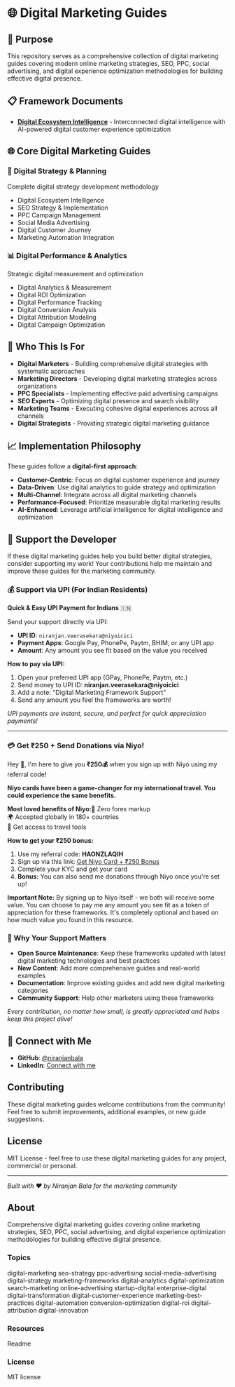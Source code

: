 # 🌐 Digital Marketing Guides

## 🎯 Purpose

This repository serves as a comprehensive collection of digital marketing guides covering modern online marketing strategies, SEO, PPC, social advertising, and digital experience optimization methodologies for building effective digital presence.

## 📋 Framework Documents

* **[Digital Ecosystem Intelligence](./digital-ecosystem-intelligence.md)** - Interconnected digital intelligence with AI-powered digital customer experience optimization

## 🌐 Core Digital Marketing Guides

### 🎨 **Digital Strategy & Planning**
Complete digital strategy development methodology
* Digital Ecosystem Intelligence
* SEO Strategy & Implementation
* PPC Campaign Management
* Social Media Advertising
* Digital Customer Journey
* Marketing Automation Integration

### 📊 **Digital Performance & Analytics**
Strategic digital measurement and optimization
* Digital Analytics & Measurement
* Digital ROI Optimization
* Digital Performance Tracking
* Digital Conversion Analysis
* Digital Attribution Modeling
* Digital Campaign Optimization

## 🎯 Who This Is For

* **Digital Marketers** - Building comprehensive digital strategies with systematic approaches
* **Marketing Directors** - Developing digital marketing strategies across organizations
* **PPC Specialists** - Implementing effective paid advertising campaigns
* **SEO Experts** - Optimizing digital presence and search visibility
* **Marketing Teams** - Executing cohesive digital experiences across all channels
* **Digital Strategists** - Providing strategic digital marketing guidance

## 📈 Implementation Philosophy

These guides follow a **digital-first approach**:
- **Customer-Centric**: Focus on digital customer experience and journey
- **Data-Driven**: Use digital analytics to guide strategy and optimization
- **Multi-Channel**: Integrate across all digital marketing channels
- **Performance-Focused**: Prioritize measurable digital marketing results
- **AI-Enhanced**: Leverage artificial intelligence for digital intelligence and optimization

## 💝 Support the Developer

If these digital marketing guides help you build better digital strategies, consider supporting my work! Your contributions help me maintain and improve these guides for the marketing community.

### 💰 Support via UPI (For Indian Residents)

**Quick & Easy UPI Payment for Indians** 🇮🇳

Send your support directly via UPI:

* **UPI ID**: `niranjan.veerasekara@niyoicici`
* **Payment Apps**: Google Pay, PhonePe, Paytm, BHIM, or any UPI app
* **Amount**: Any amount you see fit based on the value you received

**How to pay via UPI:**

1. Open your preferred UPI app (GPay, PhonePe, Paytm, etc.)
2. Send money to UPI ID: **niranjan.veerasekara@niyoicici**
3. Add a note: "Digital Marketing Framework Support"
4. Send any amount you feel the frameworks are worth!

_UPI payments are instant, secure, and perfect for quick appreciation payments!_

---

### 💳 Get ₹250 + Send Donations via Niyo!

Hey 👋, I'm here to give you **₹250💰** when you sign up with Niyo using my referral code!

**Niyo cards have been a game-changer for my international travel. You could experience the same benefits.**

**Most loved benefits of Niyo:**🌟 Zero forex markup  
🌍 Accepted globally in 180+ countries  
🏧 Get access to travel tools

**How to get your ₹250 bonus:**

1. Use my referral code: **HAONZLAQIH**
2. Sign up via this link: [Get Niyo Card + ₹250 Bonus](https://ctr.niyo.me/start?utm_campaign_id=WqeSX5gu&utm_source=goniyo_app_referral&utm_campaign=Referral&utm_adgroup=mobile_app&utm_medium=mobile_app_referral&ref_label=HAONZLAQIH)
3. Complete your KYC and get your card
4. **Bonus:** You can also send me donations through Niyo once you're set up!

**Important Note:** By signing up to Niyo itself - we both will receive some value. You can choose to pay me any amount you see fit as a token of appreciation for these frameworks. It's completely optional and based on how much value you found in this resource.

### 🙏 Why Your Support Matters

* **Open Source Maintenance**: Keep these frameworks updated with latest digital marketing technologies and best practices
* **New Content**: Add more comprehensive guides and real-world examples
* **Documentation**: Improve existing guides and add new digital marketing categories
* **Community Support**: Help other marketers using these frameworks

_Every contribution, no matter how small, is greatly appreciated and helps keep this project alive!_

## 🤝 Connect with Me

* **GitHub**: [@niranjanbala](https://github.com/niranjanbala)
* **LinkedIn**: [Connect with me](https://linkedin.com/in/niranjanbala)

## Contributing

These digital marketing guides welcome contributions from the community! Feel free to submit improvements, additional examples, or new guide suggestions.

## License

MIT License - feel free to use these digital marketing guides for any project, commercial or personal.

---

_Built with ❤️ by Niranjan Bala for the marketing community_

## About

 Comprehensive digital marketing guides covering online marketing strategies, SEO, PPC, social advertising, and digital experience optimization methodologies for building effective digital presence.

### Topics

 digital-marketing  seo-strategy  ppc-advertising  social-media-advertising  digital-strategy  marketing-frameworks  digital-analytics  digital-optimization  search-marketing  online-advertising  startup-digital  enterprise-digital  digital-transformation  digital-customer-experience  marketing-best-practices  digital-automation  conversion-optimization  digital-roi  digital-attribution  digital-innovation 

### Resources

 Readme 

### License

 MIT license 